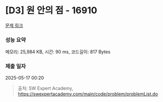 # [D3] 원 안의 점 - 16910 

[문제 링크](https://swexpertacademy.com/main/code/problem/problemDetail.do?contestProbId=AYcllbDqUVgDFASR) 

### 성능 요약

메모리: 25,984 KB, 시간: 90 ms, 코드길이: 817 Bytes

### 제출 일자

2025-05-17 00:20



> 출처: SW Expert Academy, https://swexpertacademy.com/main/code/problem/problemList.do